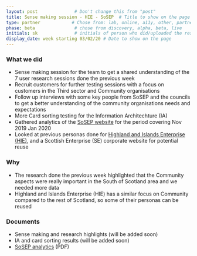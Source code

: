```yaml
---
layout: post              # Don't change this from "post"
title: Sense making session - HIE - SoSEP  # Title to show on the page
type: partner            # Chose from: lab, online, a11y, other, partner
phase: beta               # chose from discovery, alpha, beta, live
initials: sk              # initials of person who did/uploaded the research
display_date: week starting 03/02/20 # Date to show on the page
---
```


### What we did
- Sense making session for the team to get a shared understanding of the 7 user research sessions done the previous week
- Recruit customers for further testing sessions with a focus on customers in the Third sector and Community organisations
- Follow up interviews with some key people from SoSEP and the councils to get a better understanding of the community organisations needs and expectations
- More Card sorting testing for the Information Architechture (IA)
- Gathered analytics of the [SoSEP website](https://www.sosep.co.uk/info/7/south-scotland-enterprise) for the period covering Nov 2019 Jan 2020
- Looked at previous personas done for [Highland and Islands Enterprise (HIE)](https://www.hie.co.uk/), and a Scottish Enterprise (SE) corporate website for potential reuse


### Why
- The research done the previous week highlighted that the Community aspects were really important in the South of Scotland area and we needed more data
- Highland and Islands Enterprise (HIE) has a similar focus on Community compared to the rest of Scotland, so some of their personas can be reused

### Documents
- Sense making and research highlights (will be added soon)
- IA and card sorting results (will be added soon)
- [SoSEP analytics](../files/sosep-website-analytics-Nov19-Jan20.pdf) (PDF)

